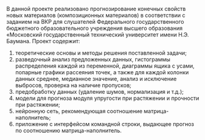 В данной проекте реализовано прогнозирование конечных свойств новых материалов (композиционных материалов) в соответствии с заданием на ВКР для слушателей Федерального государственного бюджетного образовательного учреждения высшего образования «Московский государственный технический университет имени Н.Э. Баумана. Проект содержит:
1.	теоретические основы и методы решения поставленной задачи;
2.	разведочный анализ предложенных данных, гистограммы распределения каждой из переменной, диаграммы ящика с усами, попарные графики рассеяния точек, а также для каждой колонки данных среднее, медианное значение, анализ и исключение выбросов, проверка на наличие пропусков;
3.	предобработку данных (удаление шумов, нормализация и т.д.);
4.	модели для прогноза модуля упругости при растяжении и прочности при растяжении;
5.	нейронную сеть, рекомендующая соотношение матрица-наполнитель;
6.	приложение с интерфейсом командной строки, выдающее прогноз по соотношению матрица-наполнитель.
